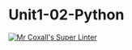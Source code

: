 # Unit1-02-Python
[![Mr Coxall's Super Linter](https://github.com/ICS3U-Programming-CarolynWP/Unit1-02-Python/workflows/Mr%20Coxall's%20Super%20Linter/badge.svg)](https://github.com/ICS3U-Programming-CarolynWP/Unit1-02-Python/actions/)
